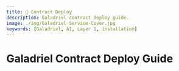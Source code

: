 ```yaml
---
title: 💾 Contract Deploy
description: Galadriel contract deploy guide.
image: ./img/Galadriel-Service-Cover.jpg
keywords: [Galadriel, AI, Layer 1, installation]
---
```


# Galadriel Contract Deploy Guide

